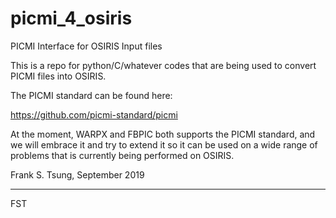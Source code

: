 # picmi_4_osiris
PICMI Interface for OSIRIS Input files

This is a repo for python/C/whatever codes that are being used to convert PICMI files into OSIRIS.  

The PICMI standard can be found here:

https://github.com/picmi-standard/picmi

At the moment, WARPX and FBPIC both supports the PICMI standard, and we will embrace it and try to extend it so it can be used on a wide range of problems that is currently being performed on OSIRIS.


Frank S. Tsung, September 2019


------------------
FST

